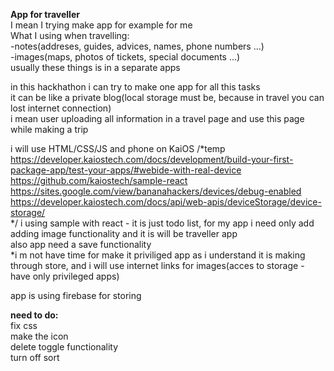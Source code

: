<b>App for traveller</b><br>
I mean I trying make app for example for me<br>
What I using when travelling:<br>
-notes(addreses, guides, advices, names, phone numbers ...)<br> 
-images(maps, photos of tickets, special documents ...)<br>
usually these things is in a separate apps<br>

in this hackhathon i can try to make one app for all this tasks<br>
it can be like a private blog(local storage must be, because in travel you can lost internet connection)<br>
i mean user uploading all information in a travel page and use this page while making a trip<br>

i will use HTML/CSS/JS and phone on KaiOS
/*temp
https://developer.kaiostech.com/docs/development/build-your-first-package-app/test-your-apps/#webide-with-real-device<br>
https://github.com/kaiostech/sample-react<br>
https://sites.google.com/view/bananahackers/devices/debug-enabled<br>
https://developer.kaiostech.com/docs/api/web-apis/deviceStorage/device-storage/<br>
*/
i using sample with react - it is just todo list, for my app i need only add adding image functionality and it is will be traveller app<br>
also app need a save functionality<br> 
*i m not have time for make it priviliged app as i understand it is making through store, and i will use internet links for images(acces to storage - have only privileged apps)<br>

app is using firebase for storing<br>

<b>need to do:</b><br>
fix css<br>
make the icon<br>
delete toggle functionality<br>
turn off sort<br>
